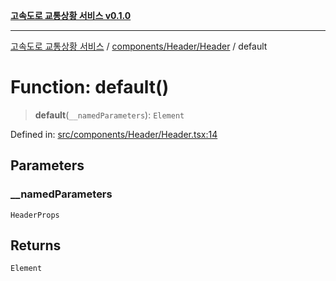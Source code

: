 [**고속도로 교통상황 서비스 v0.1.0**](../../../../README.md)

***

[고속도로 교통상황 서비스](../../../../modules.md) / [components/Header/Header](../README.md) / default

# Function: default()

> **default**(`__namedParameters`): `Element`

Defined in: [src/components/Header/Header.tsx:14](https://github.com/ksheyon123/road-status-preview/blob/f8475dd9e1f35d9b8acf92ef20ed9d0782a8bb42/src/components/Header/Header.tsx#L14)

## Parameters

### \_\_namedParameters

`HeaderProps`

## Returns

`Element`
